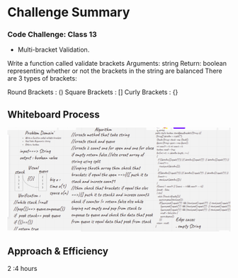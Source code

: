 # Challenge Summary
<!-- Description of the challenge -->
### Code Challenge: Class 13
* Multi-bracket Validation.


Write a function called validate brackets
Arguments: string
Return: boolean
representing whether or not the brackets in the string are balanced
There are 3 types of brackets:

Round Brackets : ()
Square Brackets : []
Curly Brackets : {}

## Whiteboard Process
<!-- Embedded whiteboard image -->
![](../img/code13.png)


## Approach & Efficiency
<!-- What approach did you take? Why? What is the Big O space/time for this approach? -->
2 :4 hours
